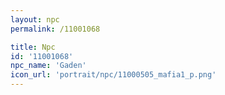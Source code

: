 ```yaml
---
layout: npc
permalink: /11001068

title: Npc
id: '11001068'
npc_name: 'Gaden'
icon_url: 'portrait/npc/11000505_mafia1_p.png'
---
```

